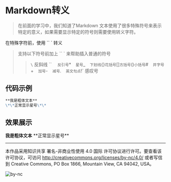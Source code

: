 # Markdown转义

> 在前面的学习中，我们知道了Markdown 文本使用了很多特殊符号来表示特定的意义，如果需要显示特定的符号则需要使用转义字符。

在特殊字符前，使用 `` ` 转义

> 支持以下符号前加上 `` ` 来帮助插入普通的符号
>
> > `\`   反斜线
> > `` `   反引号
> > `*`   星号
> > `_`   下划线
> > `{}` 花括号
> > `[]` 方括号
> > `()` 小括号
> > `#`   井字号
> > `+`   加号
> > `-`   减号
> > `.`   英文句点
> > `!`   感叹号

## 代码示例

```markdown
**我是粗体文本**
\*\*正常显示星号\*\*
```

## 效果展示

**我是粗体文本**
\*\*正常显示星号\*\*

***

本作品采用知识共享 署名-非商业性使用 4.0 国际 许可协议进行许可。要查看该许可协议，可访问 http://creativecommons.org/licenses/by-nc/4.0/ 或者写信到 Creative Commons, PO Box 1866, Mountain View, CA 94042, USA。

![by-nc](http://ice-kylin.gitee.io/icekylinfigurebed/images/PublicFile/by-nc.svg)